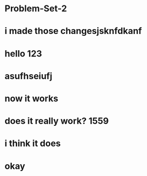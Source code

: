 # Problem-Set-2

# i made those changesjsknfdkanf
# hello 123
# asufhseiufj
# now it works
# does it really work? 1559

# i think it does

# okay 
